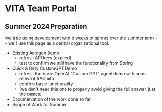 # VITA Team Portal

## Summer 2024 Preparation
We'll be doing development with 8 weeks of sprints over the summer term -- we'll use this page as a central organizational tool.

- Existing Autogen Demo
  - refresh API keys (expired)
  - test to confirm we still have the functionality from Spring
- Quick & Dirty CustomGPT Demo
  - refresh the basic OpenAI "Custom GPT" agent demo with some relevant RAG info
  - confirm basic functionality
  - (we don't need this one to properly avoid giving the full answer, just the basics)
- Documentation of the work done so far
- Scope of Work for Summer
